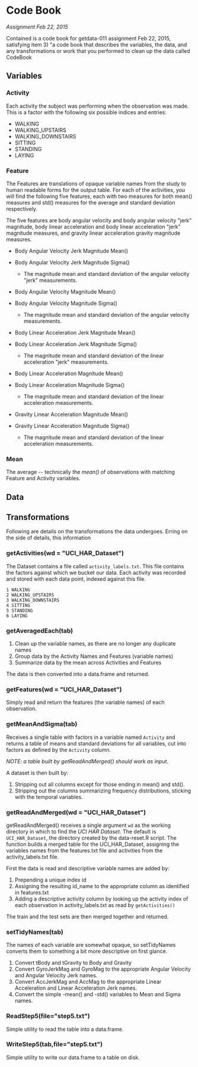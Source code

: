 # Code Book
*Assignment Feb 22, 2015*

Contained is a code book for getdata-011 assignment Feb 22, 2015, satisfying
item 3) "a code book that describes the variables, the data, and any
transformations or work that you performed to clean up the data called
CodeBook


## Variables

### Activity

Each activity the subject was performing when the observation was made. This is a factor with the following six possible indices and entries:

* WALKING
* WALKING_UPSTAIRS
* WALKING_DOWNSTAIRS
* SITTING
* STANDING
* LAYING

### Feature

The Features are translations of opaque variable names from the study to human readable forms for the output table. For each of the activities, you will find the following five features, each with two measures for both mean() measures and std() measures for the average and standard deviation respectively.

The five features are body angular velocity and body angular velocity "jerk" magnitude, body linear acceleration and body linear acceleration "jerk" magnitude measures, and gravity linear acceleration gravity magnitude measures.

* Body Angular Velocity Jerk Magnitude Mean()
* Body Angular Velocity Jerk Magnitude Sigma()
	- The magnitude mean and standard deviation of the angular velocity "jerk" measurements.

* Body Angular Velocity Magnitude Mean()
* Body Angular Velocity Magnitude Sigma()
	- The magnitude mean and standard deviation of the angular velocity measurements.

* Body Linear Acceleration Jerk Magnitude Mean()
* Body Linear Acceleration Jerk Magnitude Sigma()
	- The magnitude mean and standard deviation of the linear acceleration "jerk" measurements.

* Body Linear Acceleration Magnitude Mean()
* Body Linear Acceleration Magnitude Sigma()
	- The magnitude mean and standard deviation of the linear acceleration measurements.

* Gravity Linear Acceleration Magnitude Mean()
* Gravity Linear Acceleration Magnitude Sigma()
	- The magnitude mean and standard deviation of the linear acceleration measurements.


### Mean

The average -- technically the *mean()* of observations with matching Feature and Activity variables.

## Data



## Transformations

Following are details on the transformations the data undergoes. Erring on the side of details, this information 

### getActivities(wd = "UCI_HAR_Dataset")

The Dataset contains a file called `activity_labels.txt`. This file contains the factors against which we bucket our data. Each activity was recorded and stored with each data point, indexed against this file.

    1 WALKING
    2 WALKING_UPSTAIRS
    3 WALKING_DOWNSTAIRS
    4 SITTING
    5 STANDING
    6 LAYING

### getAveragedEach(tab)

1. Clean up the variable names, as there are no longer any duplicate names
1. Group data by the Activity Names and Features (variable names)
1. Summarize data by the mean across Activities and Features

The data is then converted into a data.frame and returned.

### getFeatures(wd = "UCI_HAR_Dataset")

Simply read and return the features (the variable names) of each observation.

### getMeanAndSigma(tab)

Receives a single table with factors in a variable named `Activity` and returns a table of means and standard deviations for all variables, cut into factors as defined by the `Activity` column.

*NOTE: a table built by getReadAndMerged() should work as input*.

A dataset is then built by:

1. Stripping out all columns except for those ending in mean() and std(). 
1. Stripping out the columns summarizing frequency distributions, sticking with the temporal variables.

### getReadAndMerged(wd = "UCI_HAR_Dataset")

getReadAndMerged() receives a single argument `wd` as the working directory in which to find the *UCI HAR Dataset*. The default is `UCI_HAR_Dataset`, the directory created by the data-reset.R script. The function builds a merged table for the UCI_HAR_Dataset, assigning the variables names from the features.txt file and activities from the activity_labels.txt file.

First the data is read and descriptive variable names are added by:

1. Prepending a unique index id
1. Assigning the resulting id_name to the appropriate column as identified in features.txt
1. Adding a descriptive activity column by looking up the activity index of each observation in activity_labels.txt as read by `getActivities()`

The train and the test sets are then merged together and returned.

### setTidyNames(tab)

The names of each variable are somewhat opaque, so setTidyNames converts them to something a bit more descriptive on first glance.

1. Convert tBody and tGravity to Body and Gravity
1. Convert GyroJerkMag and GyroMag to the appropriate Angular Velocity and Angular Velocity Jerk names.
1. Convert AccJerkMag and AccMag to the appropriate Linear Acceleration and Linear Acceleration Jerk names.
1. Convert the simple -mean() and -std() variables to Mean and Sigma names.

### ReadStep5(file="step5.txt")

Simple utility to read the table into a data.frame.

### WriteStep5(tab,file="step5.txt")

Simple utility to write our data.frame to a table on disk.


